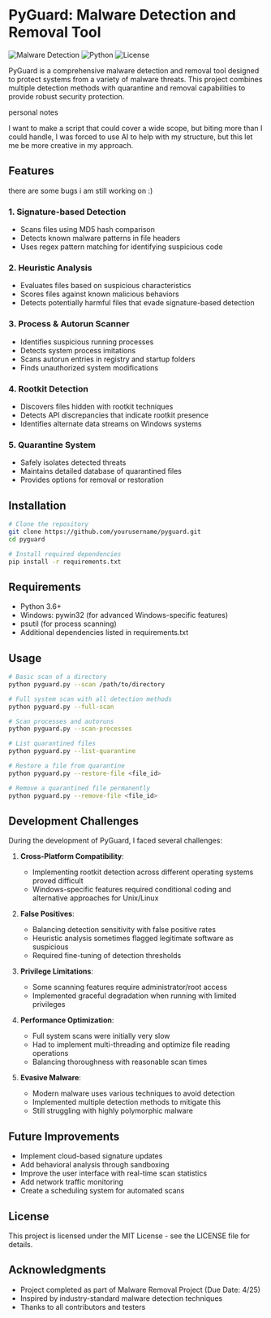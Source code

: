 # PyGuard: Malware Detection and Removal Tool

![Malware Detection](https://img.shields.io/badge/Security-Malware%20Detection-brightgreen)
![Python](https://img.shields.io/badge/Language-Python-blue)
![License](https://img.shields.io/badge/License-MIT-yellow)

PyGuard is a comprehensive malware detection and removal tool designed to protect systems from a variety of malware threats. This project combines multiple detection methods with quarantine and removal capabilities to provide robust security protection.

personal notes 

I want to make a script that could cover a wide scope, but biting more than I could handle, I was forced to use AI to help with my structure, but this let me be more creative in my approach. 

## Features

there are some bugs i am still working on :)

### 1. Signature-based Detection
- Scans files using MD5 hash comparison
- Detects known malware patterns in file headers
- Uses regex pattern matching for identifying suspicious code

### 2. Heuristic Analysis
- Evaluates files based on suspicious characteristics
- Scores files against known malicious behaviors
- Detects potentially harmful files that evade signature-based detection

### 3. Process & Autorun Scanner
- Identifies suspicious running processes
- Detects system process imitations
- Scans autorun entries in registry and startup folders
- Finds unauthorized system modifications

### 4. Rootkit Detection
- Discovers files hidden with rootkit techniques
- Detects API discrepancies that indicate rootkit presence
- Identifies alternate data streams on Windows systems

### 5. Quarantine System
- Safely isolates detected threats
- Maintains detailed database of quarantined files
- Provides options for removal or restoration

## Installation

```bash
# Clone the repository
git clone https://github.com/yourusername/pyguard.git
cd pyguard

# Install required dependencies
pip install -r requirements.txt
```

## Requirements

- Python 3.6+
- Windows: pywin32 (for advanced Windows-specific features)
- psutil (for process scanning)
- Additional dependencies listed in requirements.txt

## Usage

```bash
# Basic scan of a directory
python pyguard.py --scan /path/to/directory

# Full system scan with all detection methods
python pyguard.py --full-scan

# Scan processes and autoruns
python pyguard.py --scan-processes

# List quarantined files
python pyguard.py --list-quarantine

# Restore a file from quarantine
python pyguard.py --restore-file <file_id>

# Remove a quarantined file permanently
python pyguard.py --remove-file <file_id>
```

## Development Challenges

During the development of PyGuard, I faced several challenges:

1. **Cross-Platform Compatibility**: 
   - Implementing rootkit detection across different operating systems proved difficult
   - Windows-specific features required conditional coding and alternative approaches for Unix/Linux

2. **False Positives**:
   - Balancing detection sensitivity with false positive rates
   - Heuristic analysis sometimes flagged legitimate software as suspicious
   - Required fine-tuning of detection thresholds

3. **Privilege Limitations**:
   - Some scanning features require administrator/root access
   - Implemented graceful degradation when running with limited privileges

4. **Performance Optimization**:
   - Full system scans were initially very slow
   - Had to implement multi-threading and optimize file reading operations
   - Balancing thoroughness with reasonable scan times

5. **Evasive Malware**:
   - Modern malware uses various techniques to avoid detection
   - Implemented multiple detection methods to mitigate this
   - Still struggling with highly polymorphic malware

## Future Improvements

- Implement cloud-based signature updates
- Add behavioral analysis through sandboxing
- Improve the user interface with real-time scan statistics
- Add network traffic monitoring
- Create a scheduling system for automated scans

## License

This project is licensed under the MIT License - see the LICENSE file for details.

## Acknowledgments

- Project completed as part of Malware Removal Project (Due Date: 4/25)
- Inspired by industry-standard malware detection techniques
- Thanks to all contributors and testers

